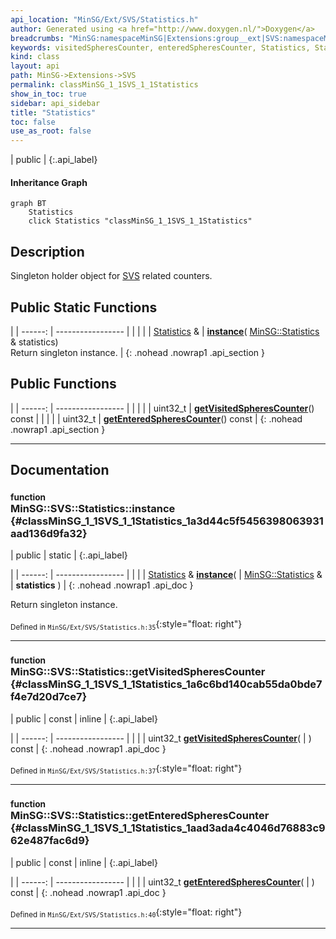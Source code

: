 ```yaml
---
api_location: "MinSG/Ext/SVS/Statistics.h"
author: Generated using <a href="http://www.doxygen.nl/">Doxygen</a>
breadcrumbs: "MinSG:namespaceMinSG|Extensions:group__ext|SVS:namespaceMinSG_1_1SVS"
keywords: visitedSpheresCounter, enteredSpheresCounter, Statistics, Statistics, Statistics, instance, getVisitedSpheresCounter, getEnteredSpheresCounter
kind: class
layout: api
path: MinSG->Extensions->SVS
permalink: classMinSG_1_1SVS_1_1Statistics
show_in_toc: true
sidebar: api_sidebar
title: "Statistics"
toc: false
use_as_root: false
---
```


| public |
{:.api_label}

#### Inheritance Graph

```mermaid
graph BT
	Statistics
	click Statistics "classMinSG_1_1SVS_1_1Statistics"
```

## Description

Singleton holder object for [SVS](namespaceMinSG_1_1SVS) related counters.



## Public Static Functions

|
| ------: | ----------------- |
|  | |
| [Statistics](classMinSG_1_1SVS_1_1Statistics) & | **[instance](#classMinSG_1_1SVS_1_1Statistics_1a3d44c5f5456398063931aad136d9fa32)**( [MinSG::Statistics](classMinSG_1_1Statistics) & statistics) <br/> Return singleton instance. |
{: .nohead .nowrap1 .api_section }


## Public Functions

|
| ------: | ----------------- |
|  | |
| uint32_t | **[getVisitedSpheresCounter](#classMinSG_1_1SVS_1_1Statistics_1a6c6bd140cab55da0bde7f4e7d20d7ce7)**() const |
|  | |
| uint32_t | **[getEnteredSpheresCounter](#classMinSG_1_1SVS_1_1Statistics_1aad3ada4c4046d76883c962e487fac6d9)**() const |
{: .nohead .nowrap1 .api_section }


-------------------------------------------------------------------

## Documentation

### <small>function</small><br/> MinSG::SVS::Statistics::instance {#classMinSG_1_1SVS_1_1Statistics_1a3d44c5f5456398063931aad136d9fa32}

| public | static |
{:.api_label}

|
| ------: | ----------------- |
|  |
| [Statistics](classMinSG_1_1SVS_1_1Statistics) & **[instance](#classMinSG_1_1SVS_1_1Statistics_1a3d44c5f5456398063931aad136d9fa32)**( |  [MinSG::Statistics](classMinSG_1_1Statistics) & | **statistics** ) |
{: .nohead .nowrap1 .api_doc }

Return singleton instance.





<sub>Defined in `MinSG/Ext/SVS/Statistics.h:35`</sub>{:style="float: right"}

-------------------------------------------------------------------

### <small>function</small><br/> MinSG::SVS::Statistics::getVisitedSpheresCounter {#classMinSG_1_1SVS_1_1Statistics_1a6c6bd140cab55da0bde7f4e7d20d7ce7}

| public | const | inline |
{:.api_label}

|
| ------: | ----------------- |
|  |
| uint32_t **[getVisitedSpheresCounter](#classMinSG_1_1SVS_1_1Statistics_1a6c6bd140cab55da0bde7f4e7d20d7ce7)**( |  ) const |
{: .nohead .nowrap1 .api_doc }





<sub>Defined in `MinSG/Ext/SVS/Statistics.h:37`</sub>{:style="float: right"}

-------------------------------------------------------------------

### <small>function</small><br/> MinSG::SVS::Statistics::getEnteredSpheresCounter {#classMinSG_1_1SVS_1_1Statistics_1aad3ada4c4046d76883c962e487fac6d9}

| public | const | inline |
{:.api_label}

|
| ------: | ----------------- |
|  |
| uint32_t **[getEnteredSpheresCounter](#classMinSG_1_1SVS_1_1Statistics_1aad3ada4c4046d76883c962e487fac6d9)**( |  ) const |
{: .nohead .nowrap1 .api_doc }





<sub>Defined in `MinSG/Ext/SVS/Statistics.h:40`</sub>{:style="float: right"}

-------------------------------------------------------------------

